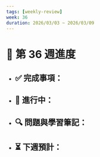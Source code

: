 ```yaml
---
tags: [weekly-review]
week: 36
duration: 2026/03/03 ~ 2026/03/09
---
```


# 📅 第 36 週進度

- ✅ **完成事項：**
  - 

- 🚧 **進行中：**
  - 

- 🔍 **問題與學習筆記：**
  - 

- ⏳ **下週預計：**
  - 
